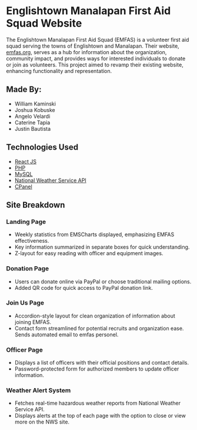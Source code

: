 # Englishtown Manalapan First Aid Squad Website
The Englishtown Manalapan First Aid Squad (EMFAS) is a volunteer first aid squad serving the towns of Englishtown and Manalapan. Their website, [emfas.org](https://emfas.org/), serves as a hub for information about the organization, community impact, and provides ways for interested individuals to donate or join as volunteers. This project aimed to revamp their existing website, enhancing functionality and representation.

## Made By: 
- William Kaminski
- Joshua Kobuske
- Angelo Velardi
- Caterine Tapia
- Justin Bautista

## Technologies Used

- [React JS](https://reactjs.org/)
- [PHP](https://www.php.net/)
- [MySQL](https://www.mysql.com/)
- [National Weather Service API](https://www.weather.gov/)
- [CPanel](https://cpanel.net/)

## Site Breakdown

### Landing Page

- Weekly statistics from EMSCharts displayed, emphasizing EMFAS effectiveness.
- Key information summarized in separate boxes for quick understanding.
- Z-layout for easy reading with officer and equipment images.

### Donation Page

- Users can donate online via PayPal or choose traditional mailing options.
- Added QR code for quick access to PayPal donation link.

### Join Us Page

- Accordion-style layout for clean organization of information about joining EMFAS.
- Contact form streamlined for potential recruits and organization ease. Sends automated email to emfas personel.

### Officer Page

- Displays a list of officers with their official positions and contact details.
- Password-protected form for authorized members to update officer information.

### Weather Alert System

- Fetches real-time hazardous weather reports from National Weather Service API.
- Displays alerts at the top of each page with the option to close or view more on the NWS site.
